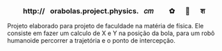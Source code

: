 <div align = "middle"> <H3> http://⠀orabolas.project.physics.⠀𝑐𝑚⠀⠀⠀✿⠀⠀🐼⠀⠀श⠀ </H3> </div>
Projeto elaborado para projeto de faculdade na matéria de física. Ele consiste em fazer um calculo de X e Y na posição da bola, para um robô humanoide percorrer a trajetória e o ponto de intercepção.
